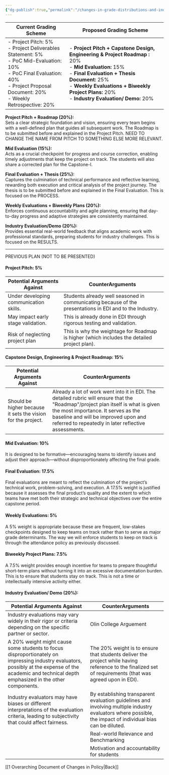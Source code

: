 ```yaml
---
{"dg-publish":true,"permalink":"/changes-in-grade-distributions-and-industry-grading-for-capstone-i/"}
---
```



| Current Grading Scheme                                                                                                                                                                     | Proposed Grading Scheme                                                                                                                                                                                                                                    |
| ------------------------------------------------------------------------------------------------------------------------------------------------------------------------------------------ | ---------------------------------------------------------------------------------------------------------------------------------------------------------------------------------------------------------------------------------------------------------- |
| - Project Pitch: 5%<br>- Project Deliverables Statement: 5%<br>- PoC Mid-Evaluation: 10%<br>- PoC Final Evaluation: 40%<br>- Project Proposal Document: 20%<br>- Weekly Retrospective: 20% | - **Project Pitch + Capstone Design, Engineering & Project Roadmap :** 20%<br>- **Mid Evaluation:** 15%<br>- **Final Evaluation + Thesis Document:** 25%<br>- **Weekly Evaluations + Biweekly Project Plans:** 20%<br>- **Industry Evaluation/ Demo:** 20% |





**Project Pitch + Roadmap (20%):**  
    Sets a clear strategic foundation and vision, ensuring every team begins with a well-defined plan that guides all subsequent work. The Roadmap is to be submitted before and explained in the Project Pitch. NEED TO CHANGE THE NAME FROM PITCH TO SOMETHING ELSE MORE RELEVANT.
    
**Mid Evaluation (15%):**  
    Acts as a crucial checkpoint for progress and course correction, enabling timely adjustments that keep the project on track. The students will also share a corrected plan for the Capstone-I.
    
**Final Evaluation + Thesis (25%):**  
    Captures the culmination of technical performance and reflective learning, rewarding both execution and critical analysis of the project journey. The thesis is to be submitted before and explained in the Final Evaluation. This is focused on the PROCESS.
    
**Weekly Evaluations + Biweekly Plans (20%):**  
    Enforces continuous accountability and agile planning, ensuring that day-to-day progress and adaptive strategies are consistently maintained.
    
**Industry Evaluation/Demo (20%):**  
    Provides essential real-world feedback that aligns academic work with professional standards, preparing students for industry challenges. This is focused on the RESULTS.





---
PREVIOUS PLAN (NOT TO BE PRESENTED)
#### **Project Pitch:** 5%
| Potential Arguments Against            | CounterArguments                                                                                         |
| -------------------------------------- | -------------------------------------------------------------------------------------------------------- |
| Under developing communication skills. | Students already well seasoned in communicating because of the presentations in EDI and to the Industry. |
| May impact early stage validation.     | This is already done in EDI through rigorous testing and validation.                                     |
| Risk of neglecting project plan        | This is why the weightage for Roadmap is higher (which includes the detailed project plan).              |
#### **Capstone Design, Engineering & Project Roadmap:** 15%
| Potential Arguments Against                                  | CounterArguments                                                                                                                                                                                                                                                        |
| ------------------------------------------------------------ | ----------------------------------------------------------------------------------------------------------------------------------------------------------------------------------------------------------------------------------------------------------------------- |
| Should be higher because it sets the vision for the project. | Already a lot of work went into it in EDI. The detailed rubric will ensure that the "Roadmap"/project plan itself is what is given the most importance. It serves as the baseline and will be improved upon and referred to repeatedly in later reflective assessments. |

#### **Mid Evaluation:** 10%
It is designed to be formative—encouraging teams to identify issues and adjust their approach—without disproportionately affecting the final grade.

#### **Final Evaluation:** 17.5%
Final evaluations are meant to reflect the culmination of the project’s technical work, problem-solving, and execution. A 17.5% weight is justified because it assesses the final product’s quality and the extent to which teams have met both their strategic and technical objectives over the entire capstone period.

#### **Weekly Evaluations:** 5% 
A 5% weight is appropriate because these are frequent, low-stakes checkpoints designed to keep teams on track rather than to serve as major grade determinants. The way we will enforce students to keep on track is through the attendance policy as previously discussed.

#### **Biweekly Project Plans:** 7.5%
A 7.5% weight provides enough incentive for teams to prepare thoughtful short-term plans without turning it into an excessive documentation burden. This is to ensure that students stay on track. This is not a time or intellectually intensive activity either.

#### Industry Evaluation/ Demo (20%):

| Potential Arguments Against                                                                                                                                                                           | CounterArguments                                                                                                                                           |
| ----------------------------------------------------------------------------------------------------------------------------------------------------------------------------------------------------- | ---------------------------------------------------------------------------------------------------------------------------------------------------------- |
| Industry evaluations may vary widely in their rigor or criteria depending on the specific partner or sector.                                                                                          | Olin College Arguement                                                                                                                                     |
| A 20% weight might cause some students to focus disproportionately on impressing industry evaluators, possibly at the expense of the academic and technical depth emphasized in the other components. | The 20% weight is to ensure that students deliver the project while having reference to the finalized set of requirements (that was agreed upon in EDI).   |
| Industry evaluators may have biases or different interpretations of the evaluation criteria, leading to subjectivity that could affect fairness.                                                      | By establishing transparent evaluation guidelines and involving multiple industry evaluators where possible, the impact of individual bias can be diluted. |
|                                                                                                                                                                                                       | Real-world Relevance and Benchmarking                                                                                                                      |
|                                                                                                                                                                                                       | Motivation and accountability for students                                                                                                                 |
[[1 Overarching Document of Changes in Policy\|Back]]

